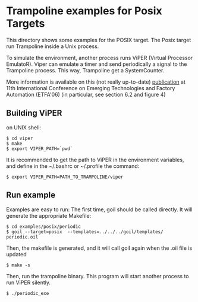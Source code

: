 # Trampoline examples for Posix Targets

This directory shows some examples for the POSIX target. The Posix target run Trampoline inside a Unix process. 

To simulate the environment, another process runs ViPER (Virtual Processor EmulatoR). Viper can emulate a timer and send periodically a signal to the Trampoline process. This way, Trampoline get a SystemCounter.

More information is available on this (not really up-to-date) [publication](http://trampoline.rts-software.org/IMG/pdf/trampoline.pdf) at 11th International Conference on Emerging Technologies and Factory Automation (ETFA'06) (in particular, see section 6.2 and figure 4)

## Building ViPER
on UNIX shell:

    $ cd viper
    $ make
    $ export VIPER_PATH=`pwd`

It is recommended to get the path to ViPER in the environment variables, and define in the ~/.bashrc or ~/.profile the command:

    $ export VIPER_PATH=PATH_TO_TRAMPOLINE/viper

## Run example
Examples are easy to run:
The first time, goil should be called directly. It will generate the appropriate Makefile:

    $ cd examples/posix/periodic
    $ goil --target=posix  --templates=../../../goil/templates/ periodic.oil

Then, the makefile is generated, and it will call goil again when the .oil file is updated

    $ make -s

Then, run the trampoline binary. This program will start another process to run ViPER silently.

    $ ./periodic_exe

